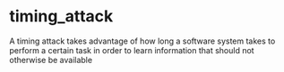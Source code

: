 # timing_attack

A timing attack takes advantage of how long a software system takes to perform a certain task in order to learn information that should not otherwise be available
